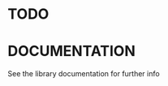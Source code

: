 # TODO

# DOCUMENTATION
See the library documentation for further info [<documentation>](./html/index.html)